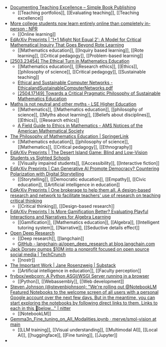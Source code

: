 - [Documenting Teaching Excellence – Simple Book Publishing](https://uen.pressbooks.pub/documentingteachingexcellence/)
	- [[Teaching portfolios]], [[Evaluating teaching]], [[Teaching excellence]]
- [More college students now learn entirely online than completely in-person : NPR](https://www.npr.org/2025/07/11/nx-s1-5459969-e1/more-college-students-now-learn-entirely-online-than-completely-in-person?trk=feed_main-feed-card_reshare_feed-article-content)
	- [[Online learning]]
- [EdArXiv Preprints | '1+1 Might Not Equal 2': A Model for Critical Mathematical Inquiry That Goes Beyond Rote Learning](https://osf.io/preprints/edarxiv/mvfze_v1)
	- [[Mathematics education]], [[Inquiry based learning]], [[Rote learning]], [[Critical pedagogy]], [[Problem-based learning]]
- [[2503.23454] The Ethical Turn in Mathematics Education](https://arxiv.org/abs/2503.23454)
	- [[Mathematics education]], [[Research ethics]], [[Ethics]], [[philosophy of science]], [[Critical pedagogy]], [[Sustainable teaching]]
	- [Ethical and Sustainable Computer Networks - EthicalandSustainableComputerNetworks.pdf](https://www.researchgate.net/profile/Dennis-Mueller-26/publication/393503012_Ethical_and_Sustainable_Computer_Networks_A_Perspective_by_the_Ethics_in_Mathematics_Project/links/686d4343b991270ef30235c3/Ethical-and-Sustainable-Computer-Networks-A-Perspective-by-the-Ethics-in-Mathematics-Project.pdf)
	- [[2504.17149] Towards a Critical Pragmatic Philosophy of Sustainable Mathematics Education](https://arxiv.org/abs/2504.17149)
- [Maths is not neutral and other myths - LSE Higher Education](https://blogs.lse.ac.uk/highereducation/2024/10/10/maths-is-not-neutral-and-other-myths/)
	- [[Mathematics]], [[Mathematics education]], [[philosophy of science]], [[Myths about learning]], [[Beliefs about disciplines]], [[Ethics]], [[Research ethics]]
	- [A Field Guide to Ethics in Mathematics - AMS Notices of the American Mathematical Society](https://www.ams.org/journals/notices/202407/noti2975/noti2975.html?adat=August%202024&trk=2975&pdfissue=202407&pdffile=rnoti-p939.pdf&cat=none&type=.html)
- [The Philosophy of Mathematics Education | SpringerLink](https://link.springer.com/book/10.1007/978-3-319-40569-8)
	- [[Mathematics education]], [[philosophy of science]], [[Mathematics]], [[Critical pedagogy]], [[Ethnography]]
- [EdArXiv Preprints | The Desert Island Game: Blind and Low-Vision Students vs Sighted Schools](https://osf.io/preprints/edarxiv/c8jer_v1)
	- [[Visually impaired students]], [[Accessibility]], [[Interactive fiction]]
- [EdArXiv Preprints | Can Generative AI Promote Democracy? Countering Polarization with Digital Storytelling](https://osf.io/preprints/edarxiv/cfrj8_v1)
	- [[Storytelling]], [[Democratic education]], [[Empathy]], [[Civic education]], [[Artificial intelligence in education]]
- [EdArXiv Preprints | One brokerage to help them all. A design-based research and network to facilitate teachers' use of research on teaching critical thinking](https://osf.io/preprints/edarxiv/cjf57_v1)
	- [[Critical thinking]], [[Design-based research]]
- [EdArXiv Preprints | Is More Gamification Better? Evaluating Playful Interactions and Narratives for Algebra Learning](https://osf.io/preprints/edarxiv/2k3h6_v1)
	- [[Gamification]], [[Mathematics education]], [[Algebra]], [[Intelligent tutoring system]], [[Narrative]], [[Seductive details effect]]
- [Open Deep Research](https://blog.langchain.com/open-deep-research/)
	- [[Deep research]], [[langchain]]
	- [GitHub - langchain-ai/open_deep_research at blog.langchain.com](https://github.com/langchain-ai/open_deep_research?ref=blog.langchain.com)
- [Jack Dorsey pumps $10M into a nonprofit focused on open source social media | TechCrunch](https://techcrunch.com/2025/07/16/jack-dorsey-pumps-10m-into-a-nonprofit-focused-on-open-source-social-media/)
	- [[nostr]]
- [The Important Work | Jane Rosenzweig | Substack](https://theimportantwork.substack.com/)
	- [[Artificial intelligence in education]], [[Faculty perception]]
- [frybox/webcorn: A Python ASGI/WSGI Server running in a browser](https://github.com/frybox/webcorn)
	- [[Python]], [[Webassembly]], [[Web development]]
- [Steven Johnson (@stevenbjohnson): "We're rolling out @NotebookLM Featured Notebooks to the welcome screen of all users with a personal Google account over the next few days. But in the meantime, you can start exploring the notebooks by following direct links to them. Links to each in this 🧵below..." | nitter](https://nitter.space/stevenbjohnson/status/1945494128667640151#m)
	- [[NotebookLM]]
- [Gemma3n_Fine_tuning_on_All_Modalities.ipynb · merve/smol-vision at main](https://huggingface.co/merve/smol-vision/blob/main/Gemma3n_Fine_tuning_on_All_Modalities.ipynb)
	- [[LLM training]], [[Visual understanding]], [[Multimodal AI]], [[Local AI]], [[huggingface]], [[Fine tuning]], [[Jupyter]]
-